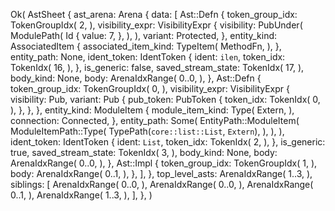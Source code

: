 Ok(
    AstSheet {
        ast_arena: Arena {
            data: [
                Ast::Defn {
                    token_group_idx: TokenGroupIdx(
                        2,
                    ),
                    visibility_expr: VisibilityExpr {
                        visibility: PubUnder(
                            ModulePath(
                                Id {
                                    value: 7,
                                },
                            ),
                        ),
                        variant: Protected,
                    },
                    entity_kind: AssociatedItem {
                        associated_item_kind: TypeItem(
                            MethodFn,
                        ),
                    },
                    entity_path: None,
                    ident_token: IdentToken {
                        ident: `ilen`,
                        token_idx: TokenIdx(
                            16,
                        ),
                    },
                    is_generic: false,
                    saved_stream_state: TokenIdx(
                        17,
                    ),
                    body_kind: None,
                    body: ArenaIdxRange(
                        0..0,
                    ),
                },
                Ast::Defn {
                    token_group_idx: TokenGroupIdx(
                        0,
                    ),
                    visibility_expr: VisibilityExpr {
                        visibility: Pub,
                        variant: Pub {
                            pub_token: PubToken {
                                token_idx: TokenIdx(
                                    0,
                                ),
                            },
                        },
                    },
                    entity_kind: ModuleItem {
                        module_item_kind: Type(
                            Extern,
                        ),
                        connection: Connected,
                    },
                    entity_path: Some(
                        EntityPath::ModuleItem(
                            ModuleItemPath::Type(
                                TypePath(`core::list::List`, `Extern`),
                            ),
                        ),
                    ),
                    ident_token: IdentToken {
                        ident: `List`,
                        token_idx: TokenIdx(
                            2,
                        ),
                    },
                    is_generic: true,
                    saved_stream_state: TokenIdx(
                        3,
                    ),
                    body_kind: None,
                    body: ArenaIdxRange(
                        0..0,
                    ),
                },
                Ast::Impl {
                    token_group_idx: TokenGroupIdx(
                        1,
                    ),
                    body: ArenaIdxRange(
                        0..1,
                    ),
                },
            ],
        },
        top_level_asts: ArenaIdxRange(
            1..3,
        ),
        siblings: [
            ArenaIdxRange(
                0..0,
            ),
            ArenaIdxRange(
                0..0,
            ),
            ArenaIdxRange(
                0..1,
            ),
            ArenaIdxRange(
                1..3,
            ),
        ],
    },
)